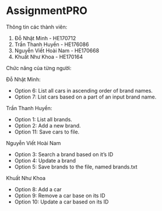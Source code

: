 # AssignmentPRO

Thông tin các thành viên:
1. Đỗ Nhật Minh - HE170712
2. Trần Thanh Huyền - HE176086
3. Nguyễn Viết Hoài Nam - HE170668
4. Khuất Như Khoa - HE170164

Chức năng của từng người:

 Đỗ Nhật Minh: 
+ Option 6: List all cars in ascending order of brand names.
+ Option 7: List cars based on a part of an input brand name.

 Trần Thanh Huyền:
+ Option 1: List all brands.
+ Option 2: Add a new brand.
+ Option 11: Save cars to file.

 Nguyễn Viết Hoài Nam
+ Option 3: Search a brand based on it’s ID
+ Option 4: Update a brand
+ Option 5: Save brands to the file, named brands.txt

 Khuất Như Khoa
+ Option 8: Add a car
+ Option 9: Remove a car base on its ID
+ Option 10: Update a car based on its ID
